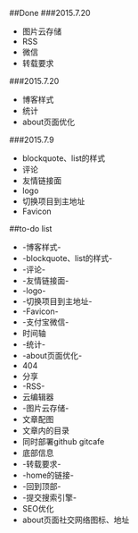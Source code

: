 ##Done
###2015.7.20

* 图片云存储
* RSS
* 微信
* 转载要求

###2015.7.20

* 博客样式
* 统计
* about页面优化

###2015.7.9

* blockquote、list的样式
* 评论
* 友情链接面
* logo
* 切换项目到主地址
* Favicon

##to-do list 

* -博客样式-
* -blockquote、list的样式-
* -评论-
* -友情链接面-
* -logo-
* -切换项目到主地址-
* -Favicon-
* -支付宝微信-
* 时间轴
* -统计-
* -about页面优化-
* 404
* 分享
* -RSS-
* 云编辑器
* -图片云存储-
* 文章配图
* 文章内的目录
* 同时部署github gitcafe
* 底部信息
* -转载要求-
* -home的链接-
* -回到顶部-
* -提交搜索引擎-
* SEO优化
* about页面社交网络图标、地址
